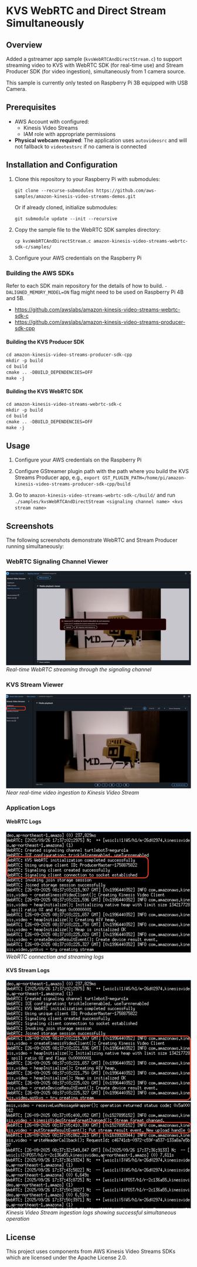 # KVS WebRTC and Direct Stream Simultaneously
## Overview

Added a gstreamer app sample (`kvsWebRTCAndDirectStream.c`) to support streaming video to KVS with WebRTC SDK (for real-time use) and Stream Producer SDK (for video ingestion), simultaneously from 1 camera source.

This sample is currently only tested on Raspberry Pi 3B equipped with USB Camera. 

## Prerequisites

- AWS Account with configured:
  - Kinesis Video Streams
  - IAM role with appropriate permissions
- **Physical webcam required**: The application uses `autovideosrc` and will not fallback to `videotestsrc` if no camera is connected

## Installation and Configuration

1. Clone this repository to your Raspberry Pi with submodules:
   ```
   git clone --recurse-submodules https://github.com/aws-samples/amazon-kinesis-video-streams-demos.git
   ```
   
   Or if already cloned, initialize submodules:
   ```
   git submodule update --init --recursive
   ```

2. Copy the sample file to the WebRTC SDK samples directory:
   ```
   cp kvsWebRTCAndDirectStream.c amazon-kinesis-video-streams-webrtc-sdk-c/samples/
   ```

3. Configure your AWS credentials on the Raspberry Pi

### Building the AWS SDKs

Refer to each SDK main repository for the details of how to build. `-DALIGNED_MEMORY_MODEL=ON` flag might need to be used on Raspberry Pi 4B and 5B.

- https://github.com/awslabs/amazon-kinesis-video-streams-webrtc-sdk-c
- https://github.com/awslabs/amazon-kinesis-video-streams-producer-sdk-cpp

#### Building the KVS Producer SDK

```
cd amazon-kinesis-video-streams-producer-sdk-cpp
mkdir -p build
cd build
cmake .. -DBUILD_DEPENDENCIES=OFF
make -j
```

#### Building the KVS WebRTC SDK

```
cd amazon-kinesis-video-streams-webrtc-sdk-c
mkdir -p build
cd build
cmake .. -DBUILD_DEPENDENCIES=OFF
make -j
```

## Usage

1. Configure your AWS credentials on the Raspberry Pi

2. Configure GStreamer plugin path with the path where you build the KVS Streams Producer app, e.g., `export GST_PLUGIN_PATH=/home/pi/amazon-kinesis-video-streams-producer-sdk-cpp/build`

3. Go to `amazon-kinesis-video-streams-webrtc-sdk-c/build/` and run `./samples/kvsWebRTCAndDirectStream <signaling channel name> <kvs stream name>`

## Screenshots

The following screenshots demonstrate WebRTC and Stream Producer running simultaneously:

### WebRTC Signaling Channel Viewer
![WebRTC Console View](screenshots/Screenshot-WebRTC.png)
*Real-time WebRTC streaming through the signaling channel*

### KVS Stream Viewer
![KVS Stream Console View](screenshots/Screenshot-KVSStream.png)
*Near real-time video ingestion to Kinesis Video Stream*

### Application Logs

#### WebRTC Logs
![WebRTC Logs](screenshots/Screenshot-Log-WebRTC.png)
*WebRTC connection and streaming logs*

#### KVS Stream Logs
![KVS Stream Logs 1](screenshots/Screenshot-Log-KVSStream-1.png)
![KVS Stream Logs 2](screenshots/Screenshot-Log-KVSStream-2.png)
*Kinesis Video Stream ingestion logs showing successful simultaneous operation*

## License

This project uses components from AWS Kinesis Video Streams SDKs which are licensed under the Apache License 2.0.